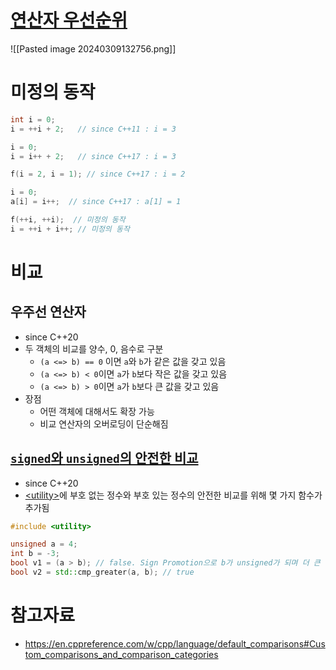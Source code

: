 # [연산자 우선순위](https://en.cppreference.com/w/cpp/language/operator_precedence)
![[Pasted image 20240309132756.png]]

# 미정의 동작
```cpp
int i = 0;
i = ++i + 2;   // since C++11 : i = 3

i = 0;
i = i++ + 2;   // since C++17 : i = 3

f(i = 2, i = 1); // since C++17 : i = 2

i = 0;
a[i] = i++;  // since C++17 : a[1] = 1

f(++i, ++i);  // 미정의 동작
i = ++i + i++; // 미정의 동작
```

# 비교
## 우주선 연산자
- since C++20
- 두 객체의 비교를 양수, 0, 음수로 구분
	- `(a <=> b) == 0` 이면 `a`와 `b`가 같은 값을 갖고 있음
	- `(a <=> b) < 0`이면 `a`가 `b`보다 작은 값을 갖고 있음
	- `(a <=> b) > 0`이면 `a`가 `b`보다 큰 값을 갖고 있음
- 장점
	- 어떤 객체에 대해서도 확장 가능
	- 비교 연산자의 오버로딩이 단순해짐

## [`signed`와 `unsigned`의 안전한 비교](https://en.cppreference.com/w/cpp/utility/intcmp)
- since C++20
- [\<utility>](https://en.cppreference.com/w/cpp/header/utility)에 부호 없는 정수와 부호 있는 정수의 안전한 비교를 위해 몇 가지 함수가 추가됨
```cpp
#include <utility>

unsigned a = 4;
int b = -3;
bool v1 = (a > b); // false. Sign Promotion으로 b가 unsigned가 되며 더 큰 값이 됨
bool v2 = std::cmp_greater(a, b); // true
```
# 참고자료
- https://en.cppreference.com/w/cpp/language/default_comparisons#Custom_comparisons_and_comparison_categories